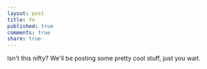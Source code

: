 ```yaml
---
layout: post
title: Yo
published: true
comments: true
share: true
---
```


Isn't this nifty? We'll be posting some pretty cool stuff, just you wait.
